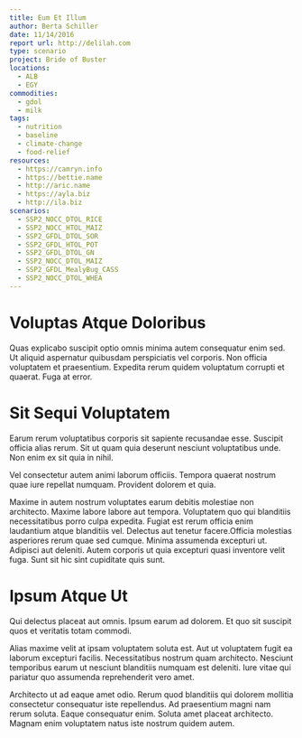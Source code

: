 ```yaml
---
title: Eum Et Illum
author: Berta Schiller
date: 11/14/2016
report url: http://delilah.com
type: scenario
project: Bride of Buster
locations:
  - ALB
  - EGY
commodities:
  - gdol
  - milk
tags:
  - nutrition
  - baseline
  - climate-change
  - food-relief
resources:
  - https://camryn.info
  - https://bettie.name
  - http://aric.name
  - https://ayla.biz
  - http://ila.biz
scenarios:
  - SSP2_NOCC_DTOL_RICE
  - SSP2_NOCC_HTOL_MAIZ
  - SSP2_GFDL_DTOL_SOR
  - SSP2_GFDL_HTOL_POT
  - SSP2_GFDL_DTOL_GN
  - SSP2_NOCC_DTOL_MAIZ
  - SSP2_GFDL_MealyBug_CASS
  - SSP2_NOCC_DTOL_WHEA
---
```

# Voluptas Atque Doloribus
Quas explicabo suscipit optio omnis minima autem consequatur enim sed. Ut aliquid aspernatur quibusdam perspiciatis vel corporis. Non officia voluptatem et praesentium. Expedita rerum quidem voluptatum corrupti et quaerat. Fuga at error.

# Sit Sequi Voluptatem
Earum rerum voluptatibus corporis sit sapiente recusandae esse. Suscipit officia alias rerum. Sit ut quam quia deserunt nesciunt voluptatibus unde. Non enim ex sit quia in nihil.
 Vel consectetur autem animi laborum officiis. Tempora quaerat nostrum quae iure repellat numquam. Provident dolorem et quia.
 Maxime in autem nostrum voluptates earum debitis molestiae non architecto. Maxime labore labore aut tempora. Voluptatem quo qui blanditiis necessitatibus porro culpa expedita. Fugiat est rerum officia enim laudantium atque blanditiis vel. Delectus aut tenetur facere.Officia molestias asperiores rerum quae sed cumque. Minima assumenda excepturi ut. Adipisci aut deleniti. Autem corporis ut quia excepturi quasi inventore velit fuga. Sunt sit hic sint cupiditate quis sunt.

# Ipsum Atque Ut
Qui delectus placeat aut omnis. Ipsum earum ad dolorem. Et quo sit suscipit quos et veritatis totam commodi.
 Alias maxime velit at ipsam voluptatem soluta est. Aut ut voluptatem fugit ea laborum excepturi facilis. Necessitatibus nostrum quam architecto. Nesciunt temporibus earum ut nesciunt blanditiis numquam est deleniti. Iure vitae qui pariatur quo assumenda reprehenderit vero amet.
 Architecto ut ad eaque amet odio. Rerum quod blanditiis qui dolorem mollitia consectetur consequatur iste repellendus. Ad praesentium magni nam rerum soluta. Eaque consequatur enim. Soluta amet placeat architecto. Magnam enim voluptatem natus iste nostrum quidem autem.
